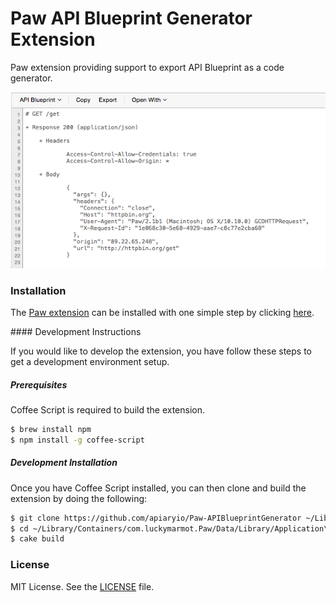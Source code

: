 Paw API Blueprint Generator Extension
====================================

Paw extension providing support to export API Blueprint as a code generator.

![](Screenshot.png)

### Installation

The [Paw extension](http://luckymarmot.com/paw/extensions/APIBlueprintGenerator) can be installed with one simple step by clicking [here](paw://extensions/io.apiary.PawExtensions.APIBlueprintGenerator?install).

#### Development Instructions

If you would like to develop the extension, you have follow these steps to get a development environment setup.

##### Prerequisites

Coffee Script is required to build the extension.

```bash
$ brew install npm
$ npm install -g coffee-script
```

##### Development Installation

Once you have Coffee Script installed, you can then clone and build the extension by doing the following:

```bash
$ git clone https://github.com/apiaryio/Paw-APIBlueprintGenerator ~/Library/Containers/com.luckymarmot.Paw/Data/Library/Application\ Support/com.luckymarmot.Paw/Extensions/io.apiary.PawExtensions.APIBlueprintGenerator
$ cd ~/Library/Containers/com.luckymarmot.Paw/Data/Library/Application\ Support/com.luckymarmot.Paw/Extensions/io.apiary.PawExtensions.APIBlueprintGenerator
$ cake build
```

### License

MIT License. See the [LICENSE](LICENSE) file.

